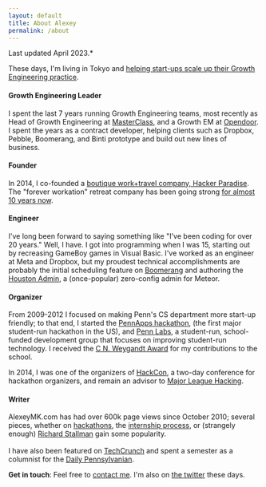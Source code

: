 ```yaml
---
layout: default
title: About Alexey
permalink: /about
---
```

Last updated April 2023.*

These days, I'm living in Tokyo and [helping start-ups scale up their Growth Engineering practice](/growth-eng).

#### Growth Engineering Leader
I spent the last 7 years running Growth Engineering teams, most recently as Head of Growth Engineering at [MasterClass](https://www.masterclass.com), and a Growth EM at [Opendoor](https://www.opendoor.com).  I spent the years as a contract developer, helping clients such as Dropbox, Pebble, Boomerang, and Binti prototype and build out new lines of business.

#### Founder
In 2014, I co-founded a [boutique work+travel company, Hacker Paradise](http://hackerparadise.org). The "forever workation" retreat company has been going strong [for almost 10 years now](https://edition.cnn.com/travel/article/workation-digital-nomad-retreats/index.html).

#### Engineer

I've long been forward to saying something like "I've been coding for over 20 years."  Well, I have. I got into programming when I was 15, starting out by recreasing GameBoy games in Visual Basic. I've worked as an engineer at Meta and Dropbox, but my proudest technical accomplishments are probably the initial scheduling feature on [Boomerang](https://www.boomerangapp.com/meeting-scheduling/) and authoring the [Houston Admin](https://github.com/gterrono/houston), a (once-popular) zero-config admin for Meteor.

#### Organizer

From 2009-2012 I focused on making Penn's CS department more start-up friendly; to that end, I started the <a href="http://pandodaily.com/2013/01/21/the-worlds-largest-student-run-hackathon-isnt-at-stanford-or-mit-its-at-penn/">PennApps hackathon</a>, (the first major student-run hackathon in the US), and <a href="http://pennlabs.org">Penn Labs</a>, a student-run, school-funded development group that focuses on improving student-run technology. I received the <a href="http://www.seas.upenn.edu/undergraduate/student-life/award-recipients.php#student_choice">C N. Weygandt Award</a> for my contributions to the school.

In 2014, I was one of the organizers of [HackCon](http://hackcon.io), a two-day conference for hackathon organizers, and remain an advisor to [Major League Hacking](http://mlh.io).

#### Writer

AlexeyMK.com has had over 600k page views since October 2010; several pieces, whether on <a href="http://alexeymk.com/tag/hackathons">hackathons</a>, the <a href="http://alexeymk.com/a-brief-guide-to-tech-internships">internship process</a>, or (strangely enough) <a href="http://alexeymk.com/dear-dr-stallman-an-open-letter">Richard Stallman</a> gain some popularity. <br><br>I have also been featured on <a href="http://techcrunch.com/2012/04/15/stop-looking-for-a-technical-co-founder/">TechCrunch</a> and spent a semester as a columnist for the <a href="http://thedp.com">Daily Pennsylvanian</a>.
<!-- 250k page views from posterous before transition -->

**Get in touch**: Feel free to [contact me](mailto:alexey-at-alexeymk.com). I'm also on <a href="http://twitter.com/alexeymk">the twitter</a> these days.
